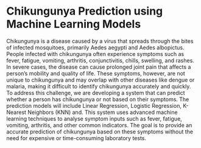 # Chikungunya Prediction using Machine Learning Models

Chikungunya is a disease caused by a virus that spreads through the bites of infected mosquitoes, primarily Aedes aegypti and Aedes albopictus. People infected with chikungunya often experience symptoms such as fever, fatigue, vomiting, arthritis, conjunctivitis, chills, swelling, and rashes. In severe cases, the disease can cause prolonged joint pain that affects a person’s mobility and quality of life. These symptoms, however, are not unique to chikungunya and may overlap with other diseases like dengue or malaria, making it difficult to identify chikungunya accurately and quickly. 
To address this challenge, we are developing a system that can predict whether a person has chikungunya or not based on their symptoms. The prediction models will include Linear Regression, Logistic Regression, K-Nearest Neighbors (KNN) and. This system uses advanced machine learning techniques to analyse symptom inputs such as fever, fatigue, vomiting, arthritis, and other common indicators. The goal is to provide an accurate prediction of chikungunya based on these symptoms without the need for expensive or time-consuming laboratory tests. 
